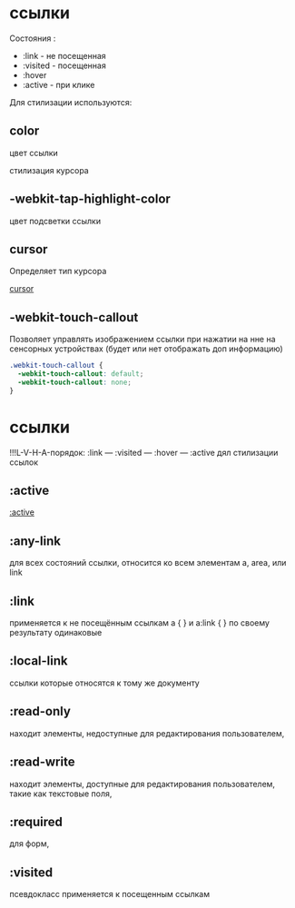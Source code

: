 # ссылки

Состояния :

- :link - не посещенная
- :visited - посещенная
- :hover
- :active - при клике

Для стилизации используются:

## color

цвет ссылки

стилизация курсора

## -webkit-tap-highlight-color

цвет подсветки ссылки

## cursor

Определяет тип курсора

[cursor](./user-elements.md#cursor)

## -webkit-touch-callout

Позволяет управлять изображением ссылки при нажатии на нне на сенсорных устройствах (будет или нет отображать доп информацию)

```scss
.webkit-touch-callout {
  -webkit-touch-callout: default;
  -webkit-touch-callout: none;
}
```

<!-- ссылки ---------------------------------------------------------------------------------------------------------------------------------->

# ссылки

!!!L-V-H-A-порядок: :link — :visited — :hover — :active дял стилизации ссылок

## :active

[:active](#active)

## :any-link

для всех состояний ссылки, относится ко всем элементам a, area, или link

## :link

применяется к не посещённым ссылкам a { } и a:link { } по своему результату одинаковые

## :local-link

ссылки которые относятся к тому же документу

## :read-only

находит элементы, недоступные для редактирования пользователем,

## :read-write

находит элементы, доступные для редактирования пользователем, такие как текстовые поля,

## :required

для форм,

## :visited

псевдокласс применяется к посещенным ссылкам
